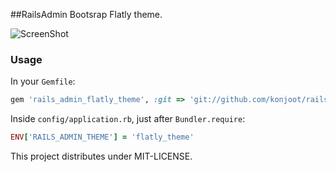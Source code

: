 ##RailsAdmin Bootsrap Flatly theme.

![ScreenShot](https://raw.github.com/konjoot/rails_admin_flatly_theme/master/preview.png)

### Usage

In your `Gemfile`:
```ruby
gem 'rails_admin_flatly_theme', :git => 'git://github.com/konjoot/rails_admin_flatly_theme.git'
```

Inside `config/application.rb`, just after `Bundler.require`:

```ruby
ENV['RAILS_ADMIN_THEME'] = 'flatly_theme'
```

This project distributes under MIT-LICENSE.
